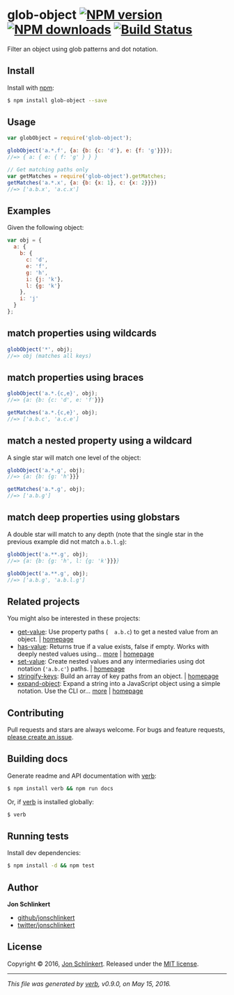 # glob-object [![NPM version](https://img.shields.io/npm/v/glob-object.svg?style=flat)](https://www.npmjs.com/package/glob-object) [![NPM downloads](https://img.shields.io/npm/dm/glob-object.svg?style=flat)](https://npmjs.org/package/glob-object) [![Build Status](https://img.shields.io/travis/jonschlinkert/glob-object.svg?style=flat)](https://travis-ci.org/jonschlinkert/glob-object)

Filter an object using glob patterns and dot notation.

## Install

Install with [npm](https://www.npmjs.com/):

```sh
$ npm install glob-object --save
```

## Usage

```js
var globObject = require('glob-object');

globObject('a.*.f', {a: {b: {c: 'd'}, e: {f: 'g'}}});
//=> { a: { e: { f: 'g' } } }

// Get matching paths only
var getMatches = require('glob-object').getMatches;
getMatches('a.*.x', {a: {b: {x: 1}, c: {x: 2}}})
//=> ['a.b.x', 'a.c.x']
```

## Examples

Given the following object:

```js
var obj = {
  a: {
    b: {
      c: 'd',
      e: 'f',
      g: 'h',
      i: {j: 'k'},
      l: {g: 'k'}
    },
    i: 'j'
  }
};
```

## match properties using wildcards

```js
globObject('*', obj);
//=> obj (matches all keys)
```

## match properties using braces

```js
globObject('a.*.{c,e}', obj);
//=> {a: {b: {c: 'd', e: 'f'}}}

getMatches('a.*.{c,e}', obj);
//=> ['a.b.c', 'a.c.e']
```

## match a nested property using a wildcard

A single star will match one level of the object:

```js
globObject('a.*.g', obj);
//=> {a: {b: {g: 'h'}}}

getMatches('a.*.g', obj);
//=> ['a.b.g']
```

## match deep properties using globstars

A double star will match to any depth (note that the single star in the previous example did not match `a.b.l.g`):

```js
globObject('a.**.g', obj);
//=> {a: {b: {g: 'h', l: {g: 'k'}}}}

globObject('a.**.g', obj);
//=> ['a.b.g', 'a.b.l.g']
```

## Related projects

You might also be interested in these projects:

* [get-value](https://www.npmjs.com/package/get-value): Use property paths (`  a.b.c`) to get a nested value from an object. | [homepage](https://github.com/jonschlinkert/get-value)
* [has-value](https://www.npmjs.com/package/has-value): Returns true if a value exists, false if empty. Works with deeply nested values using… [more](https://www.npmjs.com/package/has-value) | [homepage](https://github.com/jonschlinkert/has-value)
* [set-value](https://www.npmjs.com/package/set-value): Create nested values and any intermediaries using dot notation (`'a.b.c'`) paths. | [homepage](https://github.com/jonschlinkert/set-value)
* [stringify-keys](https://www.npmjs.com/package/stringify-keys): Build an array of key paths from an object. | [homepage](https://github.com/doowb/stringify-keys)
* [expand-object](https://www.npmjs.com/package/expand-object): Expand a string into a JavaScript object using a simple notation. Use the CLI or… [more](https://www.npmjs.com/package/expand-object) | [homepage](https://github.com/jonschlinkert/expand-object)

## Contributing

Pull requests and stars are always welcome. For bugs and feature requests, [please create an issue](https://github.com/jonschlinkert/glob-object/issues/new).

## Building docs

Generate readme and API documentation with [verb](https://github.com/verbose/verb):

```sh
$ npm install verb && npm run docs
```

Or, if [verb](https://github.com/verbose/verb) is installed globally:

```sh
$ verb
```

## Running tests

Install dev dependencies:

```sh
$ npm install -d && npm test
```

## Author

**Jon Schlinkert**

* [github/jonschlinkert](https://github.com/jonschlinkert)
* [twitter/jonschlinkert](http://twitter.com/jonschlinkert)

## License

Copyright © 2016, [Jon Schlinkert](https://github.com/jonschlinkert).
Released under the [MIT license](https://github.com/jonschlinkert/glob-object/blob/master/LICENSE).

***

_This file was generated by [verb](https://github.com/verbose/verb), v0.9.0, on May 15, 2016._